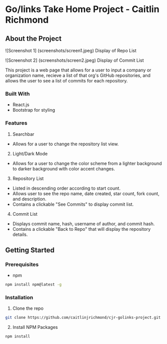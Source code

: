 
# Go/links Take Home Project - Caitlin Richmond

<!-- ABOUT THE PROJECT -->

## About the Project


![Screenshot 1] (screenshots/screen1.jpeg)
Display of Repo List

![Screenshot 2] (screenshots/screen2.jpeg)
Display of Commit List


This project is a web page that allows for a user to input a company or organization name, recieve a list of that org's GitHub repositories, and allows the user to see a list of commits for each repository. 

### Built With

* React.js
* Bootstrap for styling

### Features

1. Searchbar
- Allows for a user to change the repository list view.
2. Light/Dark Mode 
- Allows for a user to change the color scheme from a lighter background to darker background with color accent changes. 
3. Repository List 
- Listed in descending order according to start count. 
- Allows user to see the repo name, date created, star count, fork count, and description. 
- Contains a clickable "See Commits" to display commit list.
4. Commit List
- Displays commit name, hash, username of author, and commit hash. 
- Contains a clickable "Back to Repo" that will display the repository details. 


<!-- GETTING STARTED -->

## Getting Started

### Prerequisites 

* npm 
```sh
npm install npm@latest -g
```

### Installation 

1. Clone the repo 
```sh
git clone https://github.com/caitlinjrichmond/cjr-golinks-project.git
```
2. Install NPM Packages 
```sh
npm install
```



